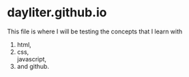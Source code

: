 # dayliter.github.io
This file is where I will be testing the concepts that I learn with <ol><li>html,</li> <li>css,</li> javascript,<li> and github.</li></ol>
